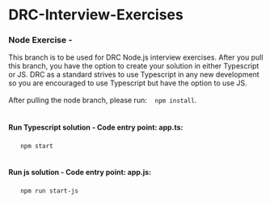 # DRC-Interview-Exercises
### Node Exercise -
This branch is to be used for DRC Node.js interview exercises. After you pull this branch, you have the option to create your solution in either Typescript or JS. DRC as a standard strives to use Typescript in any new development so you are encouraged to use Typescript but have the option to use JS.
<br/>
<br/>
After pulling the node branch, please run: &nbsp;&nbsp; ```npm install```.
<br/>
<br/>
#### Run Typescript solution - Code entry point: app.ts:
&nbsp;&nbsp;&nbsp;&nbsp;&nbsp;&nbsp;```npm start```
<br/>
<br/> 
#### Run js solution - Code entry point: app.js:
&nbsp;&nbsp;&nbsp;&nbsp;&nbsp;&nbsp;```npm run start-js```

